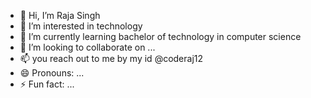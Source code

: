 - 👋 Hi, I’m Raja Singh
- 👀 I’m interested in technology 
- 🌱 I’m currently learning bachelor of technology in computer science 
- 💞️ I’m looking to collaborate on ...
- 📫 you reach out to me by my id @coderaj12
- 😄 Pronouns: ...
- ⚡ Fun fact: ...

<!---
coderaj12/coderaj12 is a ✨ special ✨ repository because its `README.md` (this file) appears on your GitHub profile.
You can click the Preview link to take a look at your changes.
--->
